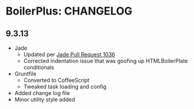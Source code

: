 # BoilerPlus: CHANGELOG

## 9.3.13
* Jade
	* Updated per [Jade Pull Request 1036](https://github.com/visionmedia/jade/pull/1036)
	* Corrected indentation issue that was goofing up HTMLBoilerPlate conditionals
* Gruntfile
	* Converted to CoffeeScript
	* Tweaked task loading and config
* Added change log file
* Minor utility style added